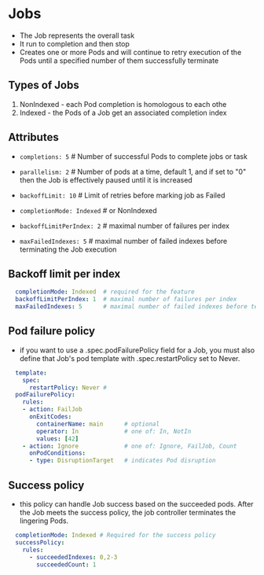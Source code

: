 # Jobs
- The Job represents the overall task
- It run to completion and then stop
- Creates one or more Pods and will continue to retry execution of the Pods until a specified number of them successfully terminate

## Types of Jobs
1) NonIndexed - each Pod completion is homologous to each othe
2) Indexed  - the Pods of a Job get an associated completion index

## Attributes

- `completions: 5` # Number of successful Pods to complete jobs or task
- `parallelism: 2` # Number of pods at a time, default 1, and if set to "0" then the Job is effectively paused until it is increased
- `backoffLimit: 10` # Limit of retries before marking job as Failed

- `completionMode: Indexed` # or NonIndexed
- `backoffLimitPerIndex: 2`  # maximal number of failures per index
- `maxFailedIndexes: 5`      # maximal number of failed indexes before terminating the Job execution

## Backoff limit per index
```yml
  completionMode: Indexed  # required for the feature
  backoffLimitPerIndex: 1  # maximal number of failures per index
  maxFailedIndexes: 5      # maximal number of failed indexes before terminating the Job execution
```

## Pod failure policy
- if you want to use a .spec.podFailurePolicy field for a Job, you must also define
that Job's pod template with .spec.restartPolicy set to Never.

```yml
  template:
    spec:
      restartPolicy: Never #
  podFailurePolicy:
    rules:
    - action: FailJob
      onExitCodes:
        containerName: main      # optional
        operator: In             # one of: In, NotIn
        values: [42]
    - action: Ignore             # one of: Ignore, FailJob, Count
      onPodConditions:
      - type: DisruptionTarget   # indicates Pod disruption

```

## Success policy
- this policy can handle Job success based on the succeeded pods. After the Job meets the success policy, the job controller terminates the lingering Pods.

```yml
  completionMode: Indexed # Required for the success policy
  successPolicy:
    rules:
      - succeededIndexes: 0,2-3
        succeededCount: 1
```